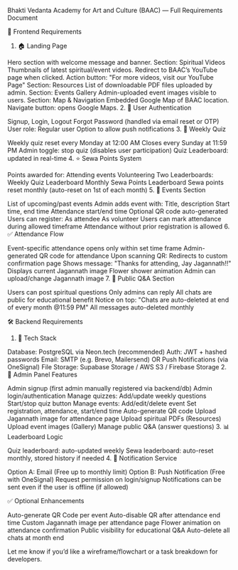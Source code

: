 Bhakti Vedanta Academy for Art and Culture (BAAC) — Full Requirements Document 

 

📘 Frontend Requirements 

1. 🏠 Landing Page 

Hero section with welcome message and banner. 
Section: Spiritual Videos 
Thumbnails of latest spiritual/event videos. 
Redirect to BAAC’s YouTube page when clicked. 
Action button: "For more videos, visit our YouTube Page" 
Section: Resources 
List of downloadable PDF files uploaded by admin. 
Section: Events Gallery 
Admin-uploaded event images visible to users. 
Section: Map & Navigation 
Embedded Google Map of BAAC location. 
Navigate button: opens Google Maps. 
2. 👥 User Authentication 

Signup, Login, Logout 
Forgot Password (handled via email reset or OTP) 
User role: Regular user 
Option to allow push notifications 
3. 🧠 Weekly Quiz 

Weekly quiz reset every Monday at 12:00 AM 
Closes every Sunday at 11:59 PM 
Admin toggle: stop quiz (disables user participation) 
Quiz Leaderboard: updated in real-time 
4. ⭐ Sewa Points System 

Points awarded for: 
Attending events 
Volunteering 
Two Leaderboards: 
Weekly Quiz Leaderboard 
Monthly Sewa Points Leaderboard 
Sewa points reset monthly (auto-reset on 1st of each month) 
5. 📅 Events Section 

List of upcoming/past events 
Admin adds event with: 
Title, description 
Start time, end time 
Attendance start/end time 
Optional QR code auto-generated 
Users can register: 
As attendee 
As volunteer 
Users can mark attendance during allowed timeframe 
Attendance without prior registration is allowed 
6. ✅ Attendance Flow 

Event-specific attendance opens only within set time frame 
Admin-generated QR code for attendance 
Upon scanning QR: 
Redirects to custom confirmation page 
Shows message: "Thanks for attending, Jay Jagannath!!" 
Displays current Jagannath image 
Flower shower animation 
Admin can upload/change Jagannath image 
7. 💬 Public Q&A Section 

Users can post spiritual questions 
Only admins can reply 
All chats are public for educational benefit 
Notice on top: "Chats are auto-deleted at end of every month @11:59 PM" 
All messages auto-deleted monthly 
 

🛠️ Backend Requirements 

1. 🧱 Tech Stack 

Database: PostgreSQL via Neon.tech (recommended) 
Auth: JWT + hashed passwords 
Email: SMTP (e.g. Brevo, Mailersend) OR Push Notifications (via OneSignal) 
File Storage: Supabase Storage / AWS S3 / Firebase Storage 
2. 📁 Admin Panel Features 

Admin signup (first admin manually registered via backend/db) 
Admin login/authentication 
Manage quizzes: 
Add/update weekly questions 
Start/stop quiz button 
Manage events: 
Add/edit/delete event 
Set registration, attendance, start/end time 
Auto-generate QR code 
Upload Jagannath image for attendance page 
Upload spiritual PDFs (Resources) 
Upload event images (Gallery) 
Manage public Q&A (answer questions) 
3. 📊 Leaderboard Logic 

Quiz leaderboard: auto-updated weekly 
Sewa leaderboard: auto-reset monthly, stored history if needed 
4. 📩 Notification Service 

Option A: Email (Free up to monthly limit) 
Option B: Push Notification (Free with OneSignal) 
Request permission on login/signup 
Notifications can be sent even if the user is offline (if allowed) 
 

✅ Optional Enhancements 

Auto-generate QR Code per event 
Auto-disable QR after attendance end time 
Custom Jagannath image per attendance page 
Flower animation on attendance confirmation 
Public visibility for educational Q&A 
Auto-delete all chats at month end 
 

Let me know if you’d like a wireframe/flowchart or a task breakdown for developers. 

 